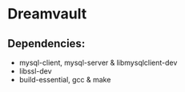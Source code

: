 # Dreamvault

## Dependencies:
- mysql-client, mysql-server & libmysqlclient-dev
- libssl-dev 
- build-essential, gcc & make
